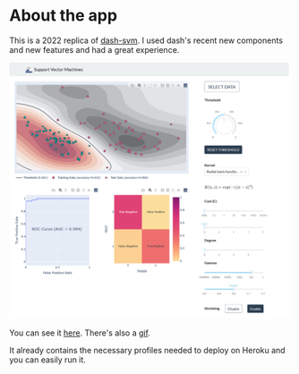 # About the app

This is a 2022 replica of [dash-svm](https://dash.gallery/dash-svm/). I used dash's recent new components and new features and had a great experience. 

![alt text](assets/screenshot.png "Screenshot")  

You can see it [here](https://dash-svm-2022.herokuapp.com/). There's also a [gif](assets/demo.gif).  

It already contains the necessary profiles needed to deploy on Heroku and you can easily run it.

